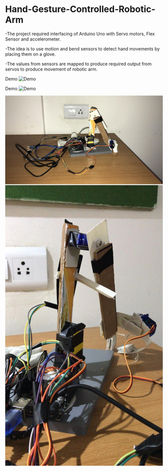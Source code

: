 # Hand-Gesture-Controlled-Robotic-Arm

-The project required interfacing of Arduino Uno with Servo motors, Flex Sensor and accelerometer.

-The idea is to use motion and bend sensors to detect  hand movements by placing them on a glove.

-The values from sensors are mapped to produce required output from servos to produce movement of robotic arm.

Demo
![Demo](ROImages/demo1.gif)

Demo
![Demo](ROImages/demo2.gif)


![Demo](ROImages/img1.jpg)
![Demo](ROImages/img2.jpg)
